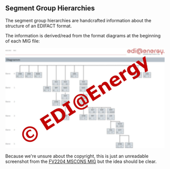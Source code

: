 ## Segment Group Hierarchies

The segment group hierarchies are handcrafted information about the structure of an EDIFACT format.

The information is derived/read from the format diagrams at the beginning of each MIG file:

![an example just to get an idea](edi_energy_example_diagram.jpg)

Because we're unsure about the copyright, this is just an unreadable screenshot from the [FV2204 MSCONS MIG](https://www.edi-energy.de/index.php?id=38&tx_bdew_bdew%5Buid%5D=1318&tx_bdew_bdew%5Baction%5D=download&tx_bdew_bdew%5Bcontroller%5D=Dokument&cHash=e923f08c68b6db9d1ff927c5855a37ce) but the idea should be clear.
